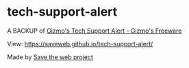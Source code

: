 # tech-support-alert
A BACKUP of [Gizmo's Tech Support Alert - Gizmo's Freeware](www.techsupportalert.com)

View: https://saveweb.github.io/tech-support-alert/

Made by [Save the web project](https://saveweb.othing.xyz)
